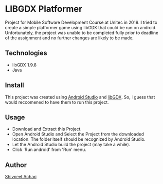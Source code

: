 # LIBGDX Platformer

Project for Mobile Software Development Course at Unitec in 2018.
I tried to create a simple platformer game using libGDX that could be run on android.
Unfortunately, the project was unable to be completed fully prior to deadline of the assignment and no further changes are likely to be made.

## Technologies

- libGDX 1.9.8
- Java

## Install

This project was created using [Android Studio](https://developer.android.com/studio) and [libGDX](https://libgdx.badlogicgames.com/).
So, I guess that would reccomened to have them to run this project.

## Usage

- Download and Extract this Project. 
- Open Android Studio and Select the Project from the downloaded location. The folder itself should be recognized by Android Studio.
- Let the Android Studio build the project (may take a while).
- Click 'Run android' from 'Run' menu.

## Author

[Shivneel Achari](https://github.com/SaiyanShivvy)
